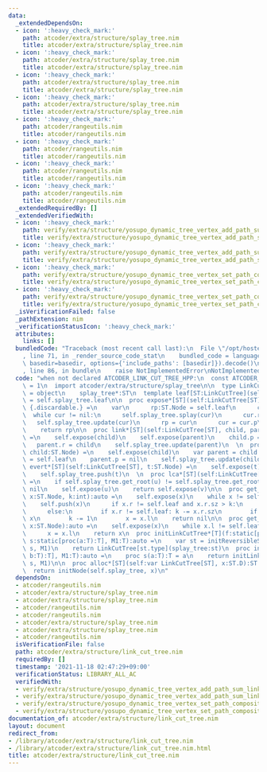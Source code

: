 ```yaml
---
data:
  _extendedDependsOn:
  - icon: ':heavy_check_mark:'
    path: atcoder/extra/structure/splay_tree.nim
    title: atcoder/extra/structure/splay_tree.nim
  - icon: ':heavy_check_mark:'
    path: atcoder/extra/structure/splay_tree.nim
    title: atcoder/extra/structure/splay_tree.nim
  - icon: ':heavy_check_mark:'
    path: atcoder/extra/structure/splay_tree.nim
    title: atcoder/extra/structure/splay_tree.nim
  - icon: ':heavy_check_mark:'
    path: atcoder/extra/structure/splay_tree.nim
    title: atcoder/extra/structure/splay_tree.nim
  - icon: ':heavy_check_mark:'
    path: atcoder/rangeutils.nim
    title: atcoder/rangeutils.nim
  - icon: ':heavy_check_mark:'
    path: atcoder/rangeutils.nim
    title: atcoder/rangeutils.nim
  - icon: ':heavy_check_mark:'
    path: atcoder/rangeutils.nim
    title: atcoder/rangeutils.nim
  - icon: ':heavy_check_mark:'
    path: atcoder/rangeutils.nim
    title: atcoder/rangeutils.nim
  _extendedRequiredBy: []
  _extendedVerifiedWith:
  - icon: ':heavy_check_mark:'
    path: verify/extra/structure/yosupo_dynamic_tree_vertex_add_path_sum_link_cut_tree_test.nim
    title: verify/extra/structure/yosupo_dynamic_tree_vertex_add_path_sum_link_cut_tree_test.nim
  - icon: ':heavy_check_mark:'
    path: verify/extra/structure/yosupo_dynamic_tree_vertex_add_path_sum_link_cut_tree_test.nim
    title: verify/extra/structure/yosupo_dynamic_tree_vertex_add_path_sum_link_cut_tree_test.nim
  - icon: ':heavy_check_mark:'
    path: verify/extra/structure/yosupo_dynamic_tree_vertex_set_path_composite_link_cut_tree_test.nim
    title: verify/extra/structure/yosupo_dynamic_tree_vertex_set_path_composite_link_cut_tree_test.nim
  - icon: ':heavy_check_mark:'
    path: verify/extra/structure/yosupo_dynamic_tree_vertex_set_path_composite_link_cut_tree_test.nim
    title: verify/extra/structure/yosupo_dynamic_tree_vertex_set_path_composite_link_cut_tree_test.nim
  _isVerificationFailed: false
  _pathExtension: nim
  _verificationStatusIcon: ':heavy_check_mark:'
  attributes:
    links: []
  bundledCode: "Traceback (most recent call last):\n  File \"/opt/hostedtoolcache/Python/3.10.1/x64/lib/python3.10/site-packages/onlinejudge_verify/documentation/build.py\"\
    , line 71, in _render_source_code_stat\n    bundled_code = language.bundle(stat.path,\
    \ basedir=basedir, options={'include_paths': [basedir]}).decode()\n  File \"/opt/hostedtoolcache/Python/3.10.1/x64/lib/python3.10/site-packages/onlinejudge_verify/languages/nim.py\"\
    , line 86, in bundle\n    raise NotImplementedError\nNotImplementedError\n"
  code: "when not declared ATCODER_LINK_CUT_TREE_HPP:\n  const ATCODER_LINK_CUT_TREE_HPP*\
    \ = 1\n  import atcoder/extra/structure/splay_tree\n\n  type LinkCutTree*[ST:SplayTreeType]\
    \ = object\n    splay_tree*:ST\n  template leaf[ST:LinkCutTree](self:ST):auto\
    \ = self.splay_tree.leaf\n\n  proc expose*[ST](self:LinkCutTree[ST], t:ST.Node):auto\
    \ {.discardable.} =\n    var\n      rp:ST.Node = self.leaf\n      cur = t\n  \
    \  while cur != nil:\n      self.splay_tree.splay(cur)\n      cur.r = rp\n   \
    \   self.splay_tree.update(cur)\n      rp = cur\n      cur = cur.p\n    self.splay_tree.splay(t)\n\
    \    return rp\n\n  proc link*[ST](self:LinkCutTree[ST], child, parent:ST.Node)\
    \ =\n    self.expose(child)\n    self.expose(parent)\n    child.p = parent\n \
    \   parent.r = child\n    self.splay_tree.update(parent)\n  \n  proc cut*[ST](self:LinkCutTree[ST],\
    \ child:ST.Node) =\n    self.expose(child)\n    var parent = child.l\n    child.l\
    \ = self.leaf\n    parent.p = nil\n    self.splay_tree.update(child)\n  \n  proc\
    \ evert*[ST](self:LinkCutTree[ST], t:ST.Node) =\n    self.expose(t)\n    self.splay_tree.toggle(t)\n\
    \    self.splay_tree.push(t)\n  \n  proc lca*[ST](self:LinkCutTree[ST], u, v:ST.Node):auto\
    \ =\n    if self.splay_tree.get_root(u) != self.splay_tree.get_root(v): return\
    \ nil\n    self.expose(u)\n    return self.expose(v)\n\n  proc get_kth*[ST](self:LinkCutTree[ST],\
    \ x:ST.Node, k:int):auto =\n    self.expose(x)\n    while x != self.leaf:\n  \
    \    self.push(x)\n      if x.r != self.leaf and x.r.sz > k:\n        x = x.r;\n\
    \      else:\n        if x.r != self.leaf: k -= x.r.sz\n        if k == 0: return\
    \ x\n        k -= 1\n        x = x.l\n    return nil\n\n  proc get_root*[ST](self:LinkCutTree[ST],\
    \ x:ST.Node):auto =\n    self.expose(x)\n    while x.l != self.leaf:\n      self.splay_tree.push(x)\n\
    \      x = x.l\n    return x\n  proc initLinkCutTree*[T](f:static[proc(a, b:T):T],\
    \ s:static[proc(a:T):T], M1:T):auto =\n    var st = initReversibleSplayTree(f,\
    \ s, M1)\n    return LinkCutTree[st.type](splay_tree:st)\n  proc initLinkCutTree*[T](f:static[proc(a,\
    \ b:T):T], M1:T):auto =\n    proc s(a:T):T = a\n    return initLinkCutTree[T](f,\
    \ s, M1)\n\n  proc alloc*[ST](self:var LinkCutTree[ST], x:ST.D):ST.Node =\n  \
    \  return initNode(self.splay_tree, x)\n"
  dependsOn:
  - atcoder/rangeutils.nim
  - atcoder/extra/structure/splay_tree.nim
  - atcoder/extra/structure/splay_tree.nim
  - atcoder/rangeutils.nim
  - atcoder/rangeutils.nim
  - atcoder/extra/structure/splay_tree.nim
  - atcoder/extra/structure/splay_tree.nim
  - atcoder/rangeutils.nim
  isVerificationFile: false
  path: atcoder/extra/structure/link_cut_tree.nim
  requiredBy: []
  timestamp: '2021-11-18 02:47:29+09:00'
  verificationStatus: LIBRARY_ALL_AC
  verifiedWith:
  - verify/extra/structure/yosupo_dynamic_tree_vertex_add_path_sum_link_cut_tree_test.nim
  - verify/extra/structure/yosupo_dynamic_tree_vertex_add_path_sum_link_cut_tree_test.nim
  - verify/extra/structure/yosupo_dynamic_tree_vertex_set_path_composite_link_cut_tree_test.nim
  - verify/extra/structure/yosupo_dynamic_tree_vertex_set_path_composite_link_cut_tree_test.nim
documentation_of: atcoder/extra/structure/link_cut_tree.nim
layout: document
redirect_from:
- /library/atcoder/extra/structure/link_cut_tree.nim
- /library/atcoder/extra/structure/link_cut_tree.nim.html
title: atcoder/extra/structure/link_cut_tree.nim
---
```

